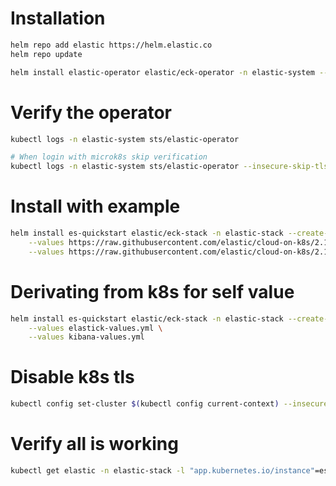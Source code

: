# Installation
```sh
helm repo add elastic https://helm.elastic.co
helm repo update

helm install elastic-operator elastic/eck-operator -n elastic-system --create-namespace
```

# Verify the operator 
```sh
kubectl logs -n elastic-system sts/elastic-operator

# When login with microk8s skip verification
kubectl logs -n elastic-system sts/elastic-operator --insecure-skip-tls-verify-backend

```

# Install with example 
```sh
helm install es-quickstart elastic/eck-stack -n elastic-stack --create-namespace \
    --values https://raw.githubusercontent.com/elastic/cloud-on-k8s/2.16/deploy/eck-stack/examples/elasticsearch/hot-warm-cold.yaml \
    --values https://raw.githubusercontent.com/elastic/cloud-on-k8s/2.16/deploy/eck-stack/examples/kibana/http-configuration.yaml
```

# Derivating from k8s for self value
```sh
helm install es-quickstart elastic/eck-stack -n elastic-stack --create-namespace \
    --values elastick-values.yml \
    --values kibana-values.yml
```

# Disable k8s tls
```sh
kubectl config set-cluster $(kubectl config current-context) --insecure-skip-tls-verify=true
```

# Verify all is working
```sh
kubectl get elastic -n elastic-stack -l "app.kubernetes.io/instance"=es-quickstart
```

